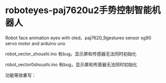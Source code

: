 # roboteyes-paj7620u2手势控制智能机器人

Robot face animation eyes with oled、paj7620_9gestures sensor sg90 servo motor and arduino uno 

robot_vector_shoushi.ino 有bug，显示屏和传感器无法同时初始化

robot_vector0shoushi.ino 有bug，显示屏和传感器无法同时初始化

功能等效重写：
